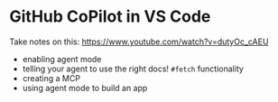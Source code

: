 # GitHub CoPilot in VS Code

Take notes on this: https://www.youtube.com/watch?v=dutyOc_cAEU

- enabling agent mode
- telling your agent to use the right docs! `#fetch` functionality
- creating a MCP
- using agent mode to build an app
